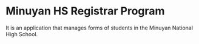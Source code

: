 # Minuyan HS Registrar Program
It is an application that manages forms of students in the Minuyan National High School.

